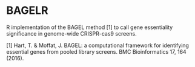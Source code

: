 # BAGELR
R implementation of the BAGEL method [1] to call gene essentiality significance in genome-wide CRISPR-cas9 screens.

[1] Hart, T. & Moffat, J. BAGEL: a computational framework for identifying essential genes from pooled library screens. BMC Bioinformatics 17, 164 (2016).
